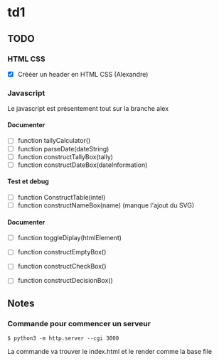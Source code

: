 # td1

## TODO

### HTML CSS

- [X] Crééer un header en HTML CSS (Alexandre)


### Javascript

Le javascript est présentement tout sur la branche alex


#### Documenter

- [ ] function tallyCalculator()
- [ ] function parseDate(dateString)
- [ ] function constructTallyBox(tally)
- [ ] function constructDateBox(dateInformation)

#### Test et debug

- [ ] function ConstructTable(intel)
- [ ] function constructNameBox(name) (manque l'ajout du SVG)

#### Documenter

- [ ] function toggleDiplay(htmlElement)
- [ ] function constructEmptyBox()
- [ ] function constructCheckBox()
- [ ] function constructDecisionBox()


## Notes

### Commande pour commencer un serveur

	$ python3 -m http.server --cgi 3000

La commande va trouver le index.html et le render comme la base file

